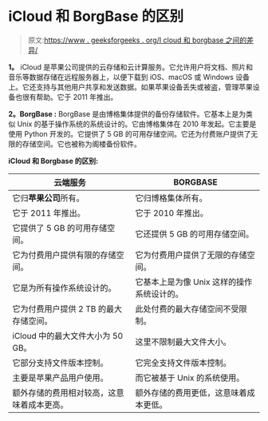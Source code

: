 # iCloud 和 BorgBase 的区别

> 原文:[https://www . geeksforgeeks . org/I cloud 和 borgbase 之间的差异/](https://www.geeksforgeeks.org/difference-between-icloud-and-borgbase/)

**1。**
iCloud 是苹果公司提供的云存储和云计算服务。它允许用户将文档、照片和音乐等数据存储在远程服务器上，以便下载到 iOS、macOS 或 Windows 设备上。它还支持与其他用户共享和发送数据。如果苹果设备丢失或被盗，管理苹果设备也很有帮助。它于 2011 年推出。

**2。BorgBase :**
BorgBase 是由博格集体提供的备份存储软件。它基本上是为类似 Unix 的基于操作系统的系统设计的。它由博格集体在 2010 年发起。它主要是使用 Python 开发的。它提供了 5 GB 的可用存储空间。它还为付费账户提供了无限的存储空间。它也被称为阁楼备份软件。

**iCloud 和 Borgbase 的区别:**

<center>

| 云端服务 | BORGBASE |
| --- | --- |
| 它归**苹果公司**所有。 | 它归博格集体所有。 |
| 它于 2011 年推出。 | 它于 2010 年推出。 |
| 它提供了 5 GB 的可用存储空间。 | 它还提供 5 GB 的可用存储空间。 |
| 它为付费用户提供有限的存储空间。 | 它为付费用户提供了无限的存储空间。 |
| 它是为所有操作系统设计的。 | 它基本上是为像 Unix 这样的操作系统设计的。 |
| 它为付费用户提供 2 TB 的最大存储空间。 | 此处付费的最大存储空间不受限制。 |
| iCloud 中的最大文件大小为 50 GB。 | 这里不限制最大文件大小。 |
| 它部分支持文件版本控制。 | 它完全支持文件版本控制。 |
| 主要是苹果产品用户使用。 | 而它被基于 Unix 的系统使用。 |
| 额外存储的费用相对较高，这意味着成本更高。 | 额外存储的费用更低，这意味着成本更低。 |

</center>